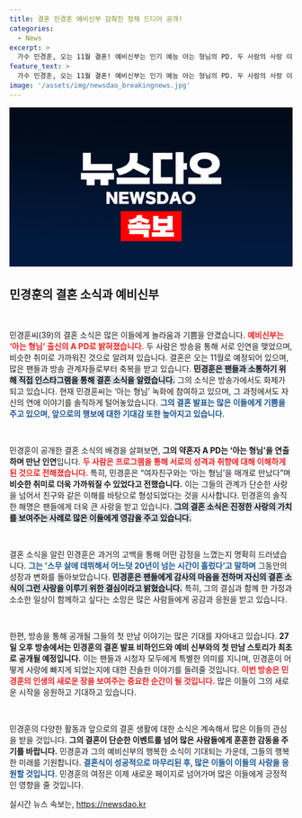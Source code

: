 ```yaml
---
title: 결혼 민경훈 예비신부 감춰진 정체 드디어 공개!
categories:
  - News
excerpt: >
  가수 민경훈, 오는 11월 결혼! 예비신부는 인기 예능 아는 형님의 PD. 두 사람의 사랑 이야기가 공개될 방송이 곧 방영됩니다. 팬들과의 특별한 순간을 함께하세요!
feature_text: >
  가수 민경훈, 오는 11월 결혼! 예비신부는 인기 예능 아는 형님의 PD. 두 사람의 사랑 이야기가 공개될 방송이 곧 방영됩니다. 팬들과의 특별한 순간을 함께하세요!
image: '/assets/img/newsdao_breakingnews.jpg'
---
```


<p><img src="/assets/img/newsdao_breakingnews.jpg" alt="koreaapp 속보" /></p>

<h2 data-ke-size="size26">민경훈의 결혼 소식과 예비신부</h2>

<p data-ke-size="size16">&nbsp;</p>

<p>민경훈씨(39)의 결혼 소식은 많은 이들에게 놀라움과 기쁨을 안겼습니다. <b><span style="color: #ee2323;">예비신부는 ‘아는 형님’ 출신의 A PD로 밝혀졌습니다.</span></b> 두 사람은 방송을 통해 서로 인연을 맺었으며, 비슷한 취미로 가까워진 것으로 알려져 있습니다. 결혼은 오는 11월로 예정되어 있으며, 많은 팬들과 방송 관계자들로부터 축복을 받고 있습니다. <b><span style="background-color: #21538527;">민경훈은 팬들과 소통하기 위해 직접 인스타그램을 통해 결혼 소식을 알렸습니다.</span></b> 그의 소식은 방송가에서도 화제가 되고 있습니다. 현재 민경훈씨는 ‘아는 형님’ 녹화에 참여하고 있으며, 그 과정에서도 자신의 연애 이야기를 솔직하게 털어놓았습니다. <b><span style="color: #1a5490;">그의 결혼 발표는 많은 이들에게 기쁨을 주고 있으며, 앞으로의 행보에 대한 기대감 또한 높아지고 있습니다.</span></b></p>

<p data-ke-size="size16">&nbsp;</p>

<p>민경훈이 공개한 결혼 소식의 배경을 살펴보면, <b>그의 약혼자 A PD는 ‘아는 형님’을 연출하며 만난 인연</b>입니다. <b><span style="color: #ee2323;">두 사람은 프로그램을 통해 서로의 성격과 취향에 대해 이해하게 된 것으로 전해졌습니다.</span></b> 특히, 민경훈은 “여자친구와는 ‘아는 형님’을 매개로 만났다”며 <b>비슷한 취미로 더욱 가까워질 수 있었다고 전했습니다.</b> 이는 그들의 관계가 단순한 사랑을 넘어서 친구와 같은 이해를 바탕으로 형성되었다는 것을 시사합니다. 민경훈의 솔직한 해명은 팬들에게 더욱 큰 사랑을 받고 있습니다. <b><span style="background-color: #21538527;">그의 결혼 소식은 진정한 사랑의 가치를 보여주는 사례로 많은 이들에게 영감을 주고 있습니다.</span></b></p>

<p data-ke-size="size16">&nbsp;</p>

<p>결혼 소식을 알린 민경훈은 과거의 고백을 통해 어떤 감정을 느꼈는지 명확히 드러냈습니다. <b><span style="color: #1a5490;">그는 '스무 살에 데뷔해서 어느덧 20년이 넘는 시간이 흘렀다’고 말하며</span></b> 그동안의 성장과 변화를 돌아보았습니다. <b><span style="background-color: #21538527;">민경훈은 팬들에게 감사의 마음을 전하며 자신의 결혼 소식이 그런 사랑을 이루기 위한 결심이라고 밝혔습니다.</span></b> 특히, 그의 결심과 함께 한 가정과 소소한 일상이 함께하고 싶다는 소망은 많은 사람들에게 공감과 응원을 받고 있습니다.</p>

<p data-ke-size="size16">&nbsp;</p>

<p>한편, 방송을 통해 공개될 그들의 첫 만남 이야기는 많은 기대를 자아내고 있습니다. <b>27일 오후 방송에서는 민경훈의 결혼 발표 비하인드와 예비 신부와의 첫 만남 스토리가 최초로 공개될 예정입니다.</b> 이는 팬들과 시청자 모두에게 특별한 의미를 지니며, 민경훈이 어떻게 사랑에 빠지게 되었는지에 대한 진솔한 이야기를 들려줄 것입니다. <b><span style="color: #ee2323;">이번 방송은 민경훈의 인생의 새로운 장을 보여주는 중요한 순간이 될 것입니다.</span></b> 많은 이들이 그의 새로운 시작을 응원하고 기대하고 있습니다.</p>

<p data-ke-size="size16">&nbsp;</p>

<p>민경훈의 다양한 활동과 앞으로의 결혼 생활에 대한 소식은 계속해서 많은 이들의 관심을 받을 것입니다. <b>그의 결혼이 단순한 이벤트를 넘어 많은 사람들에게 훈훈한 감동을 주기를 바랍니다.</b> 민경훈과 그의 예비신부의 행복한 소식이 기대되는 가운데, 그들의 행복한 미래를 기원합니다. <b><span style="color: #1a5490;">결혼식이 성공적으로 마무리된 후, 많은 이들이 이들의 사랑을 응원할 것입니다.</span></b> 민경훈의 여정은 이제 새로운 페이지로 넘어가며 많은 이들에게 긍정적인 영향을 줄 것입니다.</p>
실시간 뉴스 속보는, <a href="https://newsdao.kr" rel="dofollow">https://newsdao.kr</a>


